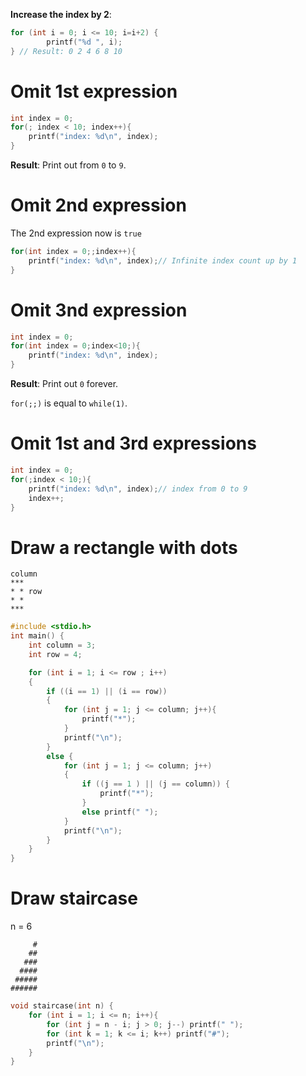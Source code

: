 **Increase the index by 2**:
```c
for (int i = 0; i <= 10; i=i+2) {
        printf("%d ", i);
} // Result: 0 2 4 6 8 10
```

# Omit 1st expression

```c
int index = 0;
for(; index < 10; index++){
	printf("index: %d\n", index);
}
```
**Result**: Print out from ``0`` to ``9``.

# Omit 2nd expression
The 2nd expression now is ``true``

```c
for(int index = 0;;index++){
	printf("index: %d\n", index);// Infinite index count up by 1
}
```    
# Omit 3nd expression
```c
int index = 0;
for(int index = 0;index<10;){
	printf("index: %d\n", index);
}
```
**Result**: Print out ``0`` forever.

``for(;;)`` is equal to ``while(1)``.

# Omit 1st and 3rd expressions
```c
int index = 0;
for(;index < 10;){
	printf("index: %d\n", index);// index from 0 to 9
	index++;
}
```
# Draw a rectangle with dots
```
column  
***
* * row
* *
***
```
```c
#include <stdio.h>
int main() {
	int column = 3;
    int row = 4;

	for (int i = 1; i <= row ; i++)
	{
		if ((i == 1) || (i == row))
		{
			for (int j = 1; j <= column; j++){
				printf("*");
			}
			printf("\n");
		}
		else {
			for (int j = 1; j <= column; j++)
			{
				if ((j == 1 ) || (j == column)) {
					printf("*");
				}
				else printf(" ");
			}
			printf("\n");
		}
	}
}
```
# Draw staircase
n = 6
```
     #
    ##
   ###
  ####
 #####
######
```
```c
void staircase(int n) {
    for (int i = 1; i <= n; i++){
        for (int j = n - i; j > 0; j--) printf(" ");
        for (int k = 1; k <= i; k++) printf("#");
        printf("\n");
    }
}
```
